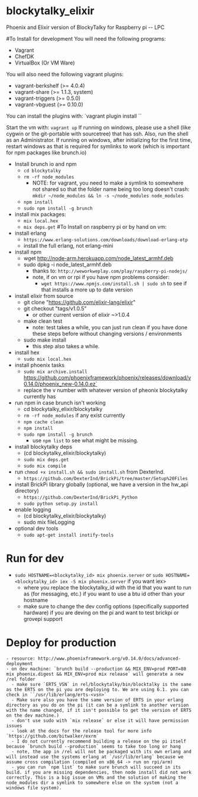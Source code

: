 # blockytalky_elixir
Phoenix and Elixir version of BlockyTalky for Raspberry pi -- LPC

#To Install for development
You will need the following programs:
- Vagrant
- ChefDK
- VirtualBox (Or VM Ware)

You will also need the following vagrant plugins:
- vagrant-berkshelf (>= 4.0.4)
- vagrant-share     (>= 1.1.3, system)
- vagrant-triggers  (>= 0.5.0)
- vagrant-vbguest   (>= 0.10.0)

You can install the plugins with: `vagrant plugin install <plugin-name>``

Start the vm with:
`vagrant up`
If running on windows, please use a shell (like cygwin or the git-portable with sourcetree) that has ssh. Also, run the shell as an Administrator.
If running on windows, after initializing for the first time, restart windows as that is required for symlinks to work (which is important for npm packages like brunch.io)
- Install brunch io and npm
  - `cd blockytalky`
  - `rm -rf node_modules`
      - NOTE: for vagrant, you need to make a symlink to somewhere not shared so that the folder name being too long doesn't crash: `mkdir ~/node_modules && ln -s ~/node_modules node_modules`
  - `npm install`
  - `sudo npm install -g brunch`
- install mix packages:
  -  `mix local.hex`
  -  `mix deps.get`
#To Install on raspberry pi or by hand on vm:
- install erlang
  - `https://www.erlang-solutions.com/downloads/download-erlang-otp`
  - install the full erlang, not erlang-mini
- install npm
  - wget http://node-arm.herokuapp.com/node_latest_armhf.deb
  - sudo dpkg -i node_latest_armhf.deb
    - thanks to: `http://weworkweplay.com/play/raspberry-pi-nodejs/`
    - note, if on vm or rpi if you have npm problems consider:
      - `wget https://www.npmjs.com/install.sh | sudo sh` to see if that installs a more up to date version
- install elixir from source
  - git clone "https://github.com/elixir-lang/elixir"
  - git checkout "tags/v1.0.5"
    - or other current version of elixir ~>1.0.4
  - make clean test
    - note: test takes a while, you can just run clean if you have done these steps before without changing versions / environments
  - sudo make install
    - this step also takes a while.
- install hex
  - `sudo mix local.hex`
- install phoenix tasks
  - `sudo mix archive.install` https://github.com/phoenixframework/phoenix/releases/download/v0.14.0/phoenix_new-0.14.0.ez`
  - replace the v number with whatever version of pheonix blockytalky currently has
- run npm in case brunch isn't working
  - cd blockytalky_elixir/blockytalky
  - `rm -rf node_modules` if any exist currently
  - `npm cache clean`
  - `npm install`
  - `sudo npm install -g brunch`
    - use `npm list` to see what might be missing.
- install blockytalky deps
  - (cd blockytalky_elixir/blockytalky)
  - `sudo mix deps.get`
  - `sudo mix compile`
- run `chmod +x install.sh && sudo install.sh` from DexterInd.
  - `https://github.com/DexterInd/BrickPi/tree/master/Setup%20Files`
- install BrickPi library globally (optional, we have a version in the hw_api directory)
  - `https://github.com/DexterInd/BrickPi_Python`
  - `sudo python setup.py install`
- enable logging
  - (cd blockytalky_elixir/blockytalky)
  - sudo mix fileLogging
- optional dev tools
  - `sudo apt-get install inotify-tools`

# Run for dev
  - `sudo HOSTNAME=<blockytalky_id> mix phoenix.server` or `sudo HOSTNAME=<blockytalky_id> iex -S mix phoenix.server` if you want iex>
    - where you replace the blockytalky_id with the id that you want to run as (for messaging, etc.) if you want to use a btu id other than your hostname
    - make sure to change the dev config options (specifically supported hardware) if you are deving on the pi and want to test brickpi or grovepi support
# Deploy for production
    - resource: http://www.phoenixframework.org/v0.14.0/docs/advanced-deployment
    - on dev machine: `brunch build --production && MIX_ENV=prod PORT=80 mix phoenix.digest && MIX_ENV=prod mix release` will generate a new /rel folder
      - make sure `ERTS_VSN` in rel/blockytalky/bin/blocktalky is the same as the ERTS on the pi you are deploying to. We are using 6.1. you can check in ``/usr/lib/erlang/erts-<vsn>`
      - Make sure also you have the same version of ERTS in your erlang directory as you do on the pi (it can be a symlink to another version with the name changed, if it isn't possible to get the version of ERTS on the dev machine.)
      - don't use sudo with `mix release` or else it will have permission issues
      - look at the docs for the release tool for more info `https://github.com/bitwalker/exrm`
      - I do not currently recommend building a release on the pi itself because `brunch build --production` seems to take too long or hang
      - note, the app in /rel will not be packaged with its own erlang and will instead use the systems erlang at `/usr/lib/erlang` because we assume cross compilation (compiled on x86_64 -> run on rpi/arm)
      - you can run `npm list` to make sure brunch will succeed in its build. if you are missing dependencies, then node install did not work correctly. This is a big issue on VMs and the solution of making the node_modules dir a symlink to somewhere else on the system (not a windows file system).
